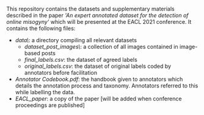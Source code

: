 This repository contains the datasets and supplementary materials described in the paper *'An expert annotated dataset for the detection of online misogyny'* which will be presented at the EACL 2021 conference. It contains the following files:

- *data\\*: a directory compiling all relevant datasets
    - *dataset_post_images\\*: a collection of all images contained in image-based posts
    - *final_labels.csv*: the dataset of agreed labels
    - *original_labels.csv*: the dataset of original labels coded by annotators before facilitation
- *Annotator Codebook.pdf*: the handbook given to annotators which details the annotation process and taxonomy. Annotators referred to this while labelling the data.
- *EACL_paper*: a copy of the paper [will be added when conference proceedings are published]